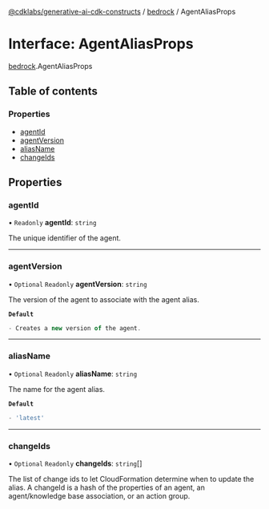 [@cdklabs/generative-ai-cdk-constructs](../README.md) / [bedrock](../modules/bedrock.md) / AgentAliasProps

# Interface: AgentAliasProps

[bedrock](../modules/bedrock.md).AgentAliasProps

## Table of contents

### Properties

- [agentId](bedrock.AgentAliasProps.md#agentid)
- [agentVersion](bedrock.AgentAliasProps.md#agentversion)
- [aliasName](bedrock.AgentAliasProps.md#aliasname)
- [changeIds](bedrock.AgentAliasProps.md#changeids)

## Properties

### agentId

• `Readonly` **agentId**: `string`

The unique identifier of the agent.

___

### agentVersion

• `Optional` `Readonly` **agentVersion**: `string`

The version of the agent to associate with the agent alias.

**`Default`**

```ts
- Creates a new version of the agent.
```

___

### aliasName

• `Optional` `Readonly` **aliasName**: `string`

The name for the agent alias.

**`Default`**

```ts
- 'latest'
```

___

### changeIds

• `Optional` `Readonly` **changeIds**: `string`[]

The list of change ids to let CloudFormation determine when to update the alias.
A changeId is a hash of the properties of an agent, an agent/knowledge base association, or an action group.
